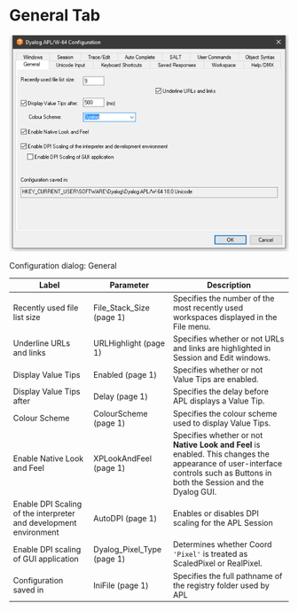 # General Tab

![configuration dialog general tab](../img/configuration-dialog-general-tab.png)

Configuration dialog: General

| Label | Parameter | Description |
| --- | --- | ---  |
| Recently used file list size | File_Stack_Size (page 1) | Specifies the number of the most recently used workspaces displayed in the File menu. |
| Underline URLs and links | URLHighlight (page 1) | Specifies whether or not URLs and links are highlighted in Session and Edit windows. |
| Display Value Tips | Enabled (page 1) | Specifies whether or not Value Tips are enabled. |
| Display Value Tips after | Delay (page 1) | Specifies the delay before APL displays a Value Tip. |
| Colour Scheme | ColourScheme (page 1) | Specifies the colour scheme used to display Value Tips. |
| Enable Native Look and Feel | XPLookAndFeel (page 1) | Specifies whether or not **Native Look and Feel** is enabled. This changes the appearance of user-interface controls such as Buttons in both the Session and the Dyalog GUI. |
| Enable DPI Scaling of the interpreter and development environment | AutoDPI (page 1) | Enables or disables DPI scaling for the APL Session |
| Enable DPI scaling of GUI application | Dyalog_Pixel_Type (page 1) | Determines whether Coord `'Pixel'` is treated as ScaledPixel or RealPixel. |
| Configuration saved in | IniFile (page 1) | Specifies the full pathname of the registry folder used by APL |
